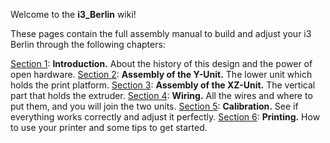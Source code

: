 Welcome to the **i3\_Berlin** wiki!

These pages contain the full assembly manual to build and adjust your i3 Berlin through the following chapters:

[Section 1](https://github.com/laydrop/i3_Berlin/wiki/Section-1-Introduction): **Introduction.** About the history of this design and the power of open hardware.
 [Section 2](https://github.com/laydrop/i3_Berlin/wiki/Section-2-Assembly-of-the-Y-Unit): **Assembly of the Y-Unit.** The lower unit which holds the print platform.
 [Section 3](https://github.com/laydrop/i3_Berlin/wiki/Section-3-Assembly-of-the-XZ-Unit): **Assembly of the XZ-Unit.** The vertical part that holds the extruder.
 [Section 4](https://github.com/laydrop/i3_Berlin/wiki/Section-4-Wiring): **Wiring.** All the wires and where to put them, and you will join the two units.
 [Section 5](https://github.com/laydrop/i3_Berlin/wiki/Section-5-Calibration): **Calibration.** See if everything works correctly and adjust it perfectly.
 [Section 6](https://github.com/laydrop/i3_Berlin/wiki/Section-6-Printing): **Printing.** How to use your printer and some tips to get started.
